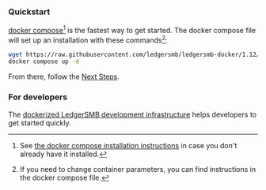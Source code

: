 ### Quickstart

[docker compose](https://docs.docker.com/compose/)[^1] is the fastest way to get started. The docker compose file will set up an installation with these commands[^2]:

```bash
wget https://raw.githubusercontent.com/ledgersmb/ledgersmb-docker/1.12/docker-compose.yml
docker compose up -d
```
From there, follow the [Next Steps](https://github.com/ledgersmb/LedgerSMB#next-steps).


### For developers

The [dockerized LedgerSMB development
infrastructure](https://github.com/ledgersmb/ledgersmb-dev-docker#ledgersmb-docker-development--testing-infrastructure)
helps developers to get started quickly.

[^1]: See [the docker compose installation instructions](https://docs.docker.com/compose/install/) in case you don't already have it installed.
[^2]: If you need to change container parameters, you can find instructions in the docker compose file. 
